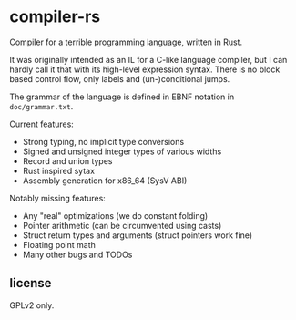 # compiler-rs
Compiler for a terrible programming language, written in Rust.

It was originally intended as an IL for a C-like language compiler, but I can
hardly call it that with its high-level expression syntax. There is no block
based control flow, only labels and (un-)conditional jumps.

The grammar of the language is defined in EBNF notation in `doc/grammar.txt`.

Current features:
- Strong typing, no implicit type conversions
- Signed and unsigned integer types of various widths
- Record and union types
- Rust inspired sytax
- Assembly generation for x86\_64 (SysV ABI)

Notably missing features:
- Any "real" optimizations (we do constant folding)
- Pointer arithmetic (can be circumvented using casts)
- Struct return types and arguments (struct pointers work fine)
- Floating point math
- Many other bugs and TODOs

## license
GPLv2 only.
